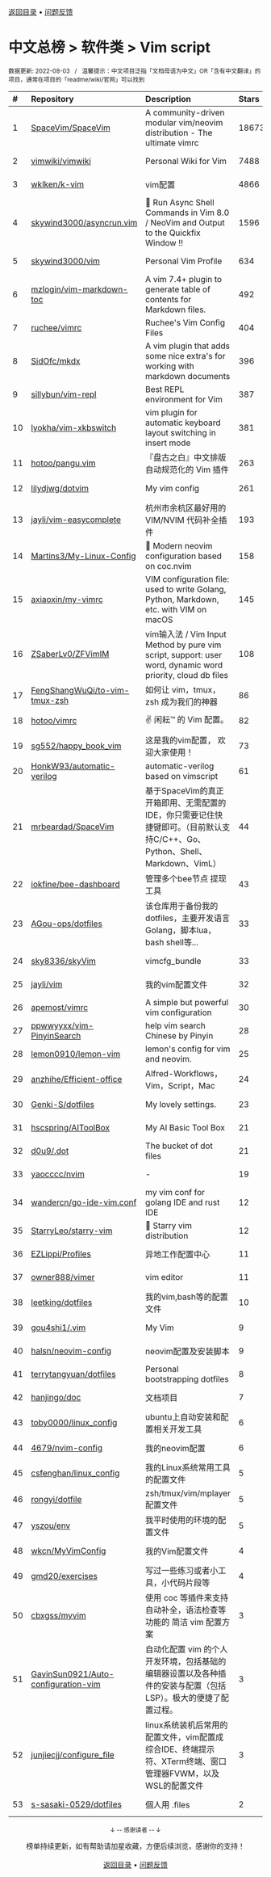 <a href="https://github.com/GrowingGit/GitHub-Chinese-Top-Charts#github中文排行榜">返回目录</a> • <a href="/content/docs/feedback.md">问题反馈</a>

# 中文总榜 > 软件类 > Vim script
<sub>数据更新: 2022-08-03&nbsp;&nbsp;&nbsp;/&nbsp;&nbsp;&nbsp;温馨提示：中文项目泛指「文档母语为中文」OR「含有中文翻译」的项目，通常在项目的「readme/wiki/官网」可以找到</sub>

|#|Repository|Description|Stars|Updated|
|:-|:-|:-|:-|:-|
|1|[SpaceVim/SpaceVim](https://github.com/SpaceVim/SpaceVim)|A community-driven modular vim/neovim distribution - The ultimate vimrc|18673|2022-07-30|
|2|[vimwiki/vimwiki](https://github.com/vimwiki/vimwiki)|Personal Wiki for Vim|7488|2022-07-23|
|3|[wklken/k-vim](https://github.com/wklken/k-vim)|vim配置|4866|2022-05-11|
|4|[skywind3000/asyncrun.vim](https://github.com/skywind3000/asyncrun.vim)|:rocket: Run Async Shell Commands in Vim 8.0 / NeoVim and Output to the Quickfix Window !!|1596|2022-06-15|
|5|[skywind3000/vim](https://github.com/skywind3000/vim)|Personal Vim Profile|634|2022-03-28|
|6|[mzlogin/vim-markdown-toc](https://github.com/mzlogin/vim-markdown-toc)|A vim 7.4+ plugin to generate table of contents for Markdown files.|492|2022-02-11|
|7|[ruchee/vimrc](https://github.com/ruchee/vimrc)|Ruchee's Vim Config Files|404|2022-03-19|
|8|[SidOfc/mkdx](https://github.com/SidOfc/mkdx)|A vim plugin that adds some nice extra's for working with markdown documents|396|2022-03-22|
|9|[sillybun/vim-repl](https://github.com/sillybun/vim-repl)|Best REPL environment for Vim|387|2022-03-20|
|10|[lyokha/vim-xkbswitch](https://github.com/lyokha/vim-xkbswitch)|vim plugin for automatic keyboard layout switching in insert mode|381|2022-03-24|
|11|[hotoo/pangu.vim](https://github.com/hotoo/pangu.vim)|『盘古之白』中文排版自动规范化的 Vim 插件|263|2022-02-24|
|12|[lilydjwg/dotvim](https://github.com/lilydjwg/dotvim)|My vim config|261|2022-03-30|
|13|[jayli/vim-easycomplete](https://github.com/jayli/vim-easycomplete)|杭州市余杭区最好用的 VIM/NVIM 代码补全插件|193|2022-04-02|
|14|[Martins3/My-Linux-Config](https://github.com/Martins3/My-Linux-Config)|:clap: Modern neovim configuration based on  coc.nvim|158|2022-04-03|
|15|[axiaoxin/my-vimrc](https://github.com/axiaoxin/my-vimrc)|VIM configuration file: used to write Golang, Python, Markdown, etc. with VIM on macOS|145|2022-03-23|
|16|[ZSaberLv0/ZFVimIM](https://github.com/ZSaberLv0/ZFVimIM)|vim输入法 / Vim Input Method by pure vim script, support: user word, dynamic word priority, cloud db files|108|2022-02-23|
|17|[FengShangWuQi/to-vim-tmux-zsh](https://github.com/FengShangWuQi/to-vim-tmux-zsh)|如何让 vim，tmux，zsh 成为我们的神器|86|2022-03-26|
|18|[hotoo/vimrc](https://github.com/hotoo/vimrc)|:v: 闲耘™ 的 Vim 配置。|82|2022-04-01|
|19|[sg552/happy_book_vim](https://github.com/sg552/happy_book_vim)|这是我的vim配置， 欢迎大家使用！|73|2022-04-01|
|20|[HonkW93/automatic-verilog](https://github.com/HonkW93/automatic-verilog)|automatic-verilog based on vimscript|61|2022-03-30|
|21|[mrbeardad/SpaceVim](https://github.com/mrbeardad/SpaceVim)|基于SpaceVim的真正开箱即用、无需配置的IDE，你只需要记住快捷键即可。（目前默认支持C/C++、Go、Python、Shell、Markdown、VimL）|44|2022-03-30|
|22|[iokfine/bee-dashboard](https://github.com/iokfine/bee-dashboard)|管理多个bee节点 提现工具|43|2022-02-21|
|23|[AGou-ops/dotfiles](https://github.com/AGou-ops/dotfiles)|该仓库用于备份我的dotfiles，主要开发语言Golang，脚本lua，bash shell等...|33|2022-03-28|
|24|[sky8336/skyVim](https://github.com/sky8336/skyVim)|vimcfg_bundle|33|2022-03-17|
|25|[jayli/vim](https://github.com/jayli/vim)|我的vim配置文件|32|2022-03-28|
|26|[apemost/vimrc](https://github.com/apemost/vimrc)|A simple but powerful vim configuration|30|2022-02-08|
|27|[ppwwyyxx/vim-PinyinSearch](https://github.com/ppwwyyxx/vim-PinyinSearch)|help vim search Chinese by Pinyin|28|2022-03-05|
|28|[lemon0910/lemon-vim](https://github.com/lemon0910/lemon-vim)|lemon's config for vim and neovim.|25|2022-03-15|
|29|[anzhihe/Efficient-office](https://github.com/anzhihe/Efficient-office)|Alfred-Workflows，Vim，Script，Mac|24|2022-03-21|
|30|[Genki-S/dotfiles](https://github.com/Genki-S/dotfiles)|My lovely settings.|23|2022-03-31|
|31|[hscspring/AIToolBox](https://github.com/hscspring/AIToolBox)|My AI Basic Tool Box|21|2022-02-26|
|32|[d0u9/.dot](https://github.com/d0u9/.dot)|The bucket of dot files|21|2022-02-18|
|33|[yaocccc/nvim](https://github.com/yaocccc/nvim)|-|19|2022-03-09|
|34|[wandercn/go-ide-vim.conf](https://github.com/wandercn/go-ide-vim.conf)|my vim conf for golang IDE and rust IDE|12|2022-03-31|
|35|[StarryLeo/starry-vim](https://github.com/StarryLeo/starry-vim)|🌠 Starry vim distribution|12|2022-02-19|
|36|[EZLippi/Profiles](https://github.com/EZLippi/Profiles)|异地工作配置中心|11|2022-02-18|
|37|[owner888/vimer](https://github.com/owner888/vimer)|vim editor|11|2022-03-24|
|38|[leetking/dotfiles](https://github.com/leetking/dotfiles)|我的vim,bash等的配置文件|10|2022-02-17|
|39|[gou4shi1/.vim](https://github.com/gou4shi1/.vim)|My Vim|9|2022-03-13|
|40|[halsn/neovim-config](https://github.com/halsn/neovim-config)|neovim配置及安装脚本|9|2022-03-24|
|41|[terrytangyuan/dotfiles](https://github.com/terrytangyuan/dotfiles)|Personal bootstrapping dotfiles |8|2022-04-02|
|42|[hanjingo/doc](https://github.com/hanjingo/doc)|文档项目|7|2022-04-03|
|43|[toby0000/linux_config](https://github.com/toby0000/linux_config)|ubuntu上自动安装和配置相关开发工具|6|2022-02-09|
|44|[4679/nvim-config](https://github.com/4679/nvim-config)|我的neovim配置|6|2022-02-24|
|45|[csfenghan/linux_config](https://github.com/csfenghan/linux_config)|我的Linux系统常用工具的配置文件|5|2022-04-03|
|46|[rongyi/dotfile](https://github.com/rongyi/dotfile)|zsh/tmux/vim/mplayer配置文件|5|2022-03-24|
|47|[yszou/env](https://github.com/yszou/env)|我平时使用的环境的配置文件|5|2022-04-01|
|48|[wkcn/MyVimConfig](https://github.com/wkcn/MyVimConfig)|我的Vim配置文件|4|2022-02-11|
|49|[gmd20/exercises](https://github.com/gmd20/exercises)|写过一些练习或者小工具，小代码片段等|4|2022-03-21|
|50|[cbxgss/myvim](https://github.com/cbxgss/myvim)|使用 coc 等插件来支持自动补全，语法检查等功能的 简洁 vim 配置方案|3|2022-03-21|
|51|[GavinSun0921/Auto-configuration-vim](https://github.com/GavinSun0921/Auto-configuration-vim)|自动化配置 vim 的个人开发环境，包括基础的编辑器设置以及各种插件的安装与配置（包括LSP）。极大的便捷了配置过程。|3|2022-02-15|
|52|[junjiecjj/configure_file](https://github.com/junjiecjj/configure_file)|linux系统装机后常用的配置文件，vim配置成综合IDE、终端提示符、XTerm终端、窗口管理器FVWM，以及WSL的配置文件|3|2022-04-03|
|53|[s-sasaki-0529/dotfiles](https://github.com/s-sasaki-0529/dotfiles)|個人用 .files|2|2022-02-17|

<div align="center">
    <p><sub>↓ -- 感谢读者 -- ↓</sub></p>
    榜单持续更新，如有帮助请加星收藏，方便后续浏览，感谢你的支持！
</div>

<br/>

<div align="center"><a href="https://github.com/GrowingGit/GitHub-Chinese-Top-Charts#github中文排行榜">返回目录</a> • <a href="/content/docs/feedback.md">问题反馈</a></div>
